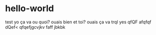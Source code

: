 # hello-world
test
yo ça va ou quoi?
ouais bien et toi?
ouais ça va
trql yes
qfQF
afqfqf
dQef<
qfqefjgcvjkv
faff
jbkbk
